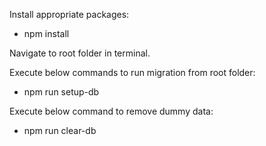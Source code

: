 Install appropriate packages:

 - npm install

Navigate to root folder in terminal.

Execute below commands to run migration from root folder:

 - npm run setup-db

Execute below command to remove dummy data:

 - npm run clear-db

